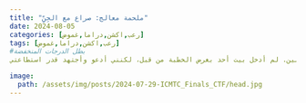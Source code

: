 ```yaml
---
title: "ملحمة معالج: صراع مع الجِنِّ"
date: 2024-08-05
categories: [رعب,اكشن,دراما,غموض]
tags: [رعب,اكشن,دراما,غموض]
#بطل الدرجات المنخفضة
لماذا الأمور في المستشفى صعبة لهذا الحد؟ لماذا يصرخ الجميع في وجهي؟ دعني أعرفك بنفسي: أنا عمير، طبيب مقيم في أحد المستشفيات الجامعية، أو كما يطلقون علينا "طبيب امتياز". لأننا لمدة عامين نتعلم في كل التخصصات حتى نستطيع ممارسة أي تخصص نختاره.حالي كحال ٩٥٪ من طلاب الطب، نبحث عن شيئين: الدرجات المرتفعة والزوجة الصالحة. ولأنني فقدت الأولى، شرعت في البحث عن الثانية. أتمنى ألا أرجع بخفي حنين. لم أدخل بيت أحد بغرض الخطبة من قبل، لكنني أدعو وأجتهد قدر استطاعتي.

image:
  path: /assets/img/posts/2024-07-29-ICMTC_Finals_CTF/head.jpg
---
```

